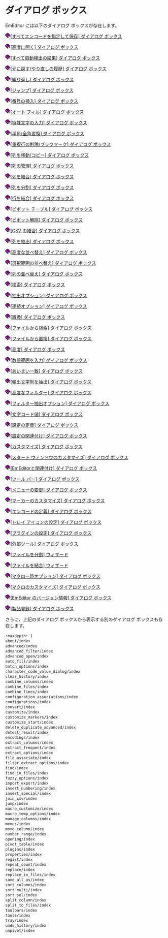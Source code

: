 # ダイアログ ボックス

EmEditor には以下のダイアログ ボックスが存在します。

![](../images/b.gif)[\[すべてエンコードを指定して保存\] ダイアログ ボックス](save_all_as/index)

![](../images/b.gif)[\[高度に開く\] ダイアログ ボックス](advanced_open/index)

![](../images/b.gif)[\[すべて自動検出の結果\] ダイアログ ボックス](detect_result/index)

![](../images/b.gif)[\[元に戻す/やり直しの履歴\] ダイアログ ボックス](undo_history/index)

![](../images/b.gif)[\[繰り返し\] ダイアログ ボックス](repeat_count/index)

![](../images/b.gif)[\[ジャンプ\] ダイアログ ボックス](jump/index)

![](../images/b.gif)[\[番号の挿入\] ダイアログ ボックス](insert_numbering/index)

![](../images/b.gif)[\[オート フィル\] ダイアログ ボックス](auto_fill/index)

![](../images/b.gif)[\[特殊文字の入力\] ダイアログ ボックス](insert_special/index)

![](../images/b.gif)[\[半角/全角変換\] ダイアログ ボックス](convert/index)

![](../images/b.gif)[\[重複行の削除/ブックマーク\] ダイアログ ボックス](delete_duplicate_advanced/index)

![](../images/b.gif)[\[列を移動/コピー\] ダイアログ ボックス](move_column/index)

![](../images/b.gif)[\[列の管理\] ダイアログ ボックス](manage_columns/index)

![](../images/b.gif)[\[列を結合\] ダイアログ ボックス](combine_columns/index)

![](../images/b.gif)[\[列を分割\] ダイアログ ボックス](split_column/index)

![](../images/b.gif)[\[行を結合\] ダイアログ ボックス](combine_lines/index)

![](../images/b.gif)[\[ピボット テーブル\] ダイアログ ボックス](pivot_table/index)

![](../images/b.gif)[\[ピボット解除\] ダイアログ ボックス](unpivot/index)

![](../images/b.gif)[\[CSV の結合\] ダイアログ ボックス](join_csv/index)

![](../images/b.gif)[\[列を抽出\] ダイアログ ボックス](extract_columns/index)

![](../images/b.gif)[\[高度な並べ替え\] ダイアログ ボックス](sort_multi/index)

![](../images/b.gif)[\[選択範囲の並べ替え\] ダイアログ ボックス](sort_sel/index)

![](../images/b.gif)[\[列の並べ替え\] ダイアログ ボックス](sort_columns/index)

![](../images/b.gif)[\[検索\] ダイアログ ボックス](find/index)

![](../images/b.gif)[\[抽出オプション\] ダイアログ ボックス](extract_options/index)

![](../images/b.gif)[\[連続オプション\] ダイアログ ボックス](batch_options/index)

![](../images/b.gif)[\[置換\] ダイアログ ボックス](replace/index)

![](../images/b.gif)[\[ファイルから検索\] ダイアログ ボックス](find_in_files/index)

![](../images/b.gif)[\[ファイルから置換\] ダイアログ ボックス](replace_in_files/index)

![](../images/b.gif)[\[高度\] ダイアログ ボックス](advanced/index)

![](../images/b.gif)[\[数値範囲を入力\] ダイアログ ボックス](number_range/index)

![](../images/b.gif)[\[あいまい一致\] ダイアログ ボックス](number_range/index)

![](../images/b.gif)[\[頻出文字列を抽出\] ダイアログ ボックス](extract_frequent/index)

![](../images/b.gif)[\[高度なフィルター\] ダイアログ ボックス](advanced_filter/index)

![](../images/b.gif)[\[フィルター抽出オプション\] ダイアログ ボックス](filter_extract_options/index)

![](../images/b.gif)[\[文字コード値\] ダイアログ ボックス](character_code_value_dialog/index)



![](../images/b.gif)[\[設定の定義\] ダイアログ ボックス](configurations/index)

![](../images/b.gif)[\[設定の関連付け\] ダイアログ ボックス](configuration_associations/index)

![](../images/b.gif)[\[カスタマイズ\] ダイアログ ボックス](customize/index)

![](../images/b.gif)[\[スタート ウィンドウのカスタマイズ\] ダイアログ ボックス](customize_start/index)

![](../images/b.gif)[\[EmEditorと関連付け\] ダイアログ ボックス](file_associate/index)



![](../images/b.gif)[\[ツール バー\] ダイアログ ボックス](toolbars/index)

![](../images/b.gif)[\[メニューの変更\] ダイアログ ボックス](menus/index)

![](../images/b.gif)[\[マーカーのカスタマイズ\] ダイアログ ボックス](customize_markers/index)

![](../images/b.gif)[\[エンコードの定義\] ダイアログ ボックス](encodings/index)

![](../images/b.gif)[\[トレイ アイコンの設定\] ダイアログ ボックス](tray/index)



![](../images/b.gif)[\[プラグインの設定\] ダイアログ ボックス](plugins/index)

![](../images/b.gif)[\[外部ツール\] ダイアログ ボックス](tools/index)

![](../images/b.gif)[\[ファイルを分割\] ウィザード](split_to_files/index)

![](../images/b.gif)[\[ファイルを結合\] ウィザード](combine_files/index)

![](../images/b.gif)[\[マクロ一時オプション\] ダイアログ ボックス](macro_temp_options/index)

![](../images/b.gif)[\[マクロのカスタマイズ\] ダイアログ ボックス](macro_customize/index)

![](../images/b.gif)[\[EmEditor のバージョン情報\] ダイアログ ボックス](about/index)

![](../images/b.gif)[\[製品登録\] ダイアログ ボックス](regist/index)

さらに、上記のダイアログ ボックスから表示する別のダイアログ ボックスも存在します。


```{toctree}
:maxdepth: 1
about/index
advanced/index
advanced_filter/index
advanced_open/index
auto_fill/index
batch_options/index
character_code_value_dialog/index
clear_history/index
combine_columns/index
combine_files/index
combine_lines/index
configuration_associations/index
configurations/index
convert/index
customize/index
customize_markers/index
customize_start/index
delete_duplicate_advanced/index
detect_result/index
encodings/index
extract_columns/index
extract_frequent/index
extract_options/index
file_associate/index
filter_extract_options/index
find/index
find_in_files/index
fuzzy_options/index
import_export/index
insert_numbering/index
insert_special/index
join_csv/index
jump/index
macro_customize/index
macro_temp_options/index
manage_columns/index
menus/index
move_column/index
number_range/index
opening/index
pivot_table/index
plugins/index
properties/index
regist/index
repeat_count/index
replace/index
replace_in_files/index
save_all_as/index
sort_columns/index
sort_multi/index
sort_sel/index
split_column/index
split_to_files/index
toolbars/index
tools/index
tray/index
undo_history/index
unpivot/index
```
